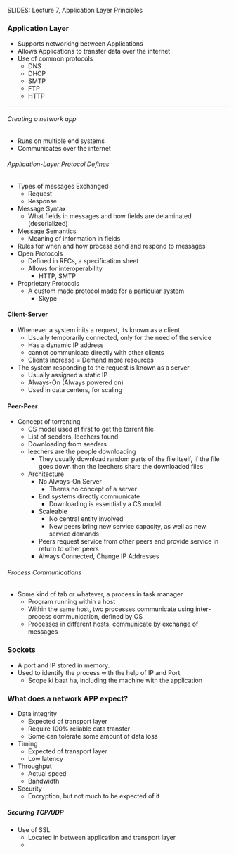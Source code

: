 SLIDES: Lecture 7, Application Layer Principles

### Application Layer
- Supports networking between Applications
- Allows Applications to transfer data over the internet
- Use of common protocols
	- DNS
	- DHCP
	- SMTP
	- FTP
	- HTTP
---
###### Creating a network app
- Runs on multiple end systems
- Communicates over the internet

###### Application-Layer Protocol Defines
- Types of messages Exchanged
	- Request
	- Response
- Message Syntax
	- What fields in messages and how fields are delaminated (deserialized)
- Message Semantics
	- Meaning of information in fields
- Rules for when and how process send and respond to messages
- Open Protocols
	- Defined in RFCs, a specification sheet
	- Allows for interoperability
		- HTTP, SMTP
- Proprietary Protocols
	- A custom made protocol made for a particular system
		- Skype

#### Client-Server
- Whenever a system inits a request, its known as a client
	- Usually temporarily connected, only for the need of the service
	- Has a dynamic IP address
	- cannot communicate directly with other clients
	- Clients increase = Demand more resources
- The system responding to the request is known as a server
	- Usually assigned a static IP
	- Always-On (Always powered on)
	- Used in data centers, for scaling
#### Peer-Peer 
- Concept of torrenting
	- CS model used at first to get the torrent file
	- List of seeders, leechers found
	- Downloading from seeders
	- leechers are the people downloading
		- They usually download random parts of the file itself, if the file goes down then the leechers share the downloaded files
	- Architecture
		- No Always-On Server
			- Theres no concept of a server
		- End systems directly communicate
			- Downloading is essentially a CS model
		- Scaleable
			- No central entity involved
			- New peers bring new service capacity, as well as new service demands
		- Peers request service from other peers and provide service in return to other peers
		- Always Connected, Change IP Addresses
###### Process Communications
- Some kind of tab or whatever, a process in task manager
	- Program running within a host
	- Within the same host, two processes communicate using inter-process communication, defined by OS
	- Processes in different hosts, communicate by exchange of messages

### Sockets
- A port and IP stored in memory. 
- Used to identify the process with the help of IP and Port
	- Scope ki baat ha, including the machine with the application
### What does a network APP expect?
- Data integrity
	- Expected of transport layer
	- Require 100% reliable data transfer
	- Some can tolerate some amount of data loss
- Timing
	- Expected of transport layer
	- Low latency
- Throughput
	- Actual speed
	- Bandwidth
- Security
	- Encryption, but not much to be expected of it

##### Securing TCP/UDP
- Use of SSL
	- Located in between application and transport layer
	- 